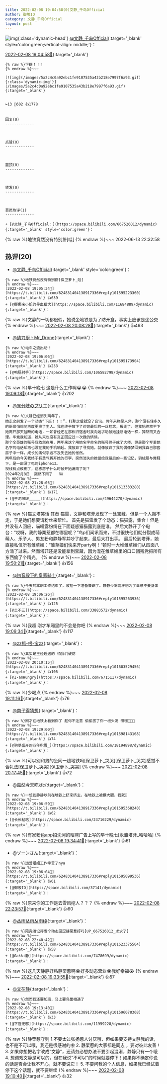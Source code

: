 ```yaml
---
title: 2022-02-08 19:04:58(0)文静_千鸟Official
author: 御坂IO
category: 文静_千鸟Official
layout: post
---
```


![img](/images/ac7482ed1b9a7f203dc68c0c4a77c488a27b108a.jpg){:class='dynamic-head'}
[@文静_千鸟Official](https://space.bilibili.com/667526012/dynamic){:target='_blank' style='color:green;vertical-align: middle;'}：

[2022-02-08 19:04:58🔗](https://t.bilibili.com/624831404138917336){:target='_blank'}

~~~
{% raw %}下班！！！
{% endraw %}~~~

[![img](/images/5a2c4c0a92ebc1fe9107535a43b218e7997f6a93.gif){:class='dynamic-img'}](/images/5a2c4c0a92ebc1fe9107535a43b218e7997f6a93.gif){:target='_blank'}


↪️13 💬602 👍1778


回复(0)
-------------



点赞(0)
-------------



置顶(0)
-------------



转发(0)
-------------



首页热评(1)
-------------

+ [@文静_千鸟Official：](https://space.bilibili.com/667526012/dynamic){:target='_blank' style='color:green'}：
~~~
{% raw %}地铁竟然没有特别挤[哇]
{% endraw %}~~~
2022-06-13 22:32:58


热评(20)
-------------

+ [@文静_千鸟Official](https://space.bilibili.com/667526012/dynamic){:target='_blank' style='color:green'}：
~~~
{% raw %}地铁竟然没有特别挤[保卫萝卜_哇]
{% endraw %}~~~
[2022-02-08 19:05:34🔗](https://t.bilibili.com/624831404138917336#reply101595223360){:target='_blank'} 👍639
+ [@娜娜米小姐的寻血猎犬](https://space.bilibili.com/11684889/dynamic){:target='_blank'}：
~~~
{% raw %}文静的一切都很假，她说坐地铁是为了防开盒，事实上应该是坐公交
{% endraw %}~~~
[2022-02-08 20:08:28🔗](https://t.bilibili.com/624831404138917336#reply101603233376){:target='_blank'} 👍463
+ [@幼刀厨丶Mr_Drone](https://space.bilibili.com/10159341/dynamic){:target='_blank'}：
~~~
{% raw %}电车之浪出动！
{% endraw %}~~~
[2022-02-08 19:06:06🔗](https://t.bilibili.com/624831404138917336#reply101595173904){:target='_blank'} 👍233
+ [@鸭肠射手](https://space.bilibili.com/106582798/dynamic){:target='_blank'}：
~~~
{% raw %}早十晚七 这是什么工作啊😭😭
{% endraw %}~~~
[2022-02-08 19:09:18🔗](https://t.bilibili.com/624831404138917336#reply101595554448){:target='_blank'} 👍202
+ [@異分岐のプリエ](https://space.bilibili.com/1056997306/dynamic){:target='_blank'}：
~~~
{% raw %}文静已经消失两年了，
她走之前发了一个动态“下班！！！”，打那之后就没了音讯。两年来物是人非，那个没有住多久的新家悄悄地再度更换了主人。我也终于放下了对她最后的一丝挂念，搬走了。但我始终放不下她离开那天挂断的电话，一如曾经还在那栋旧宿舍时我向她求助被她挂断电话一样，猝然而又合理。毕竟我知道，她从来也没有真正回应过一次我的情愫。
那个全英雄的账号我依然在用，两年来这个用她名字命名的账号终于成了大师，但是那个写着她名字的电话却再也没在我的手机响起。我放弃了寻找她，就像放弃了我的偶像梦回到我自己那套房子中一样，成长的痛似乎远不及失去她的怅然。
两年后的今天我终于有勇气拆开她的行李，突然消失的她留给我最后的一些记忆，羽绒服与舞鞋下，是一部没了电的iphone13。
视线有点模糊了，这栋房子什么时候开始漏雨了呢？
2024年2月8日  突然下雨了   琳
{% endraw %}~~~
[2022-02-08 21:28:05🔗](https://t.bilibili.com/624831404138917336#reply101613333280){:target='_blank'} 👍171
+ [@芋泥啵啵_____](https://space.bilibili.com/49644270/dynamic){:target='_blank'}：
~~~
{% raw %}猫文塔笑话 其叁
猫雷，文静和塔菲发现了一处宝藏，但是一个人搬不走，于是她们想要请粉丝来帮忙。
首先是猫雷发了个动态：猫猫露，集合！但是并没有人回应，喵喵露纷纷在下面疑惑猫猫露到底是谁。
然后文静开了个电台：“哎呀，我的静栗惹都在哪里呢？”鸟p们闻讯而来，不过很快他们就分裂成萌萌人、乐子人、男友粉和静静军并吵了起来，最后大打出手。
最后轮到塔菲，她直接私信所有雏草姬：“雏草姬们快来开party啊！”顿时一大堆雏草姬们从四面八方涌了过来。然而塔菲还是没能拿到宝藏，因为混在雏草姬里的口口团残党把所有东西偷了个精光。
{% endraw %}~~~
[2022-02-08 19:50:21🔗](https://t.bilibili.com/624831404138917336#reply101600901184){:target='_blank'} 👍156
+ [@初音殿下的皇家骑士](https://space.bilibili.com/8126805/dynamic){:target='_blank'}：
~~~
{% raw %}今天的本职工作结束了，收拾一下准备兼职了。静静少喝两杯别为了业绩不要身体
{% endraw %}~~~
[2022-02-08 19:06:26🔗](https://t.bilibili.com/624831404138917336#reply101595263936){:target='_blank'} 👍125
+ [@土不三](https://space.bilibili.com/33883572/dynamic){:target='_blank'}：
~~~
{% raw %}我超 刚才车厢里的不会是你吧
{% endraw %}~~~
[2022-02-08 19:06:34🔗](https://t.bilibili.com/624831404138917336#reply101595270032){:target='_blank'} 👍117
+ [@zz抓-根-宝zz](https://space.bilibili.com/14857524/dynamic){:target='_blank'}：
~~~
{% raw %}其实是王经理送的 怕我们破防
{% endraw %}~~~
[2022-02-08 20:10:15🔗](https://t.bilibili.com/624831404138917336#reply101603529456){:target='_blank'} 👍105
+ [@I-amHungry](https://space.bilibili.com/6715117/dynamic){:target='_blank'}：
~~~
{% raw %}少喝点
{% endraw %}~~~
[2022-02-08 19:11:16🔗](https://t.bilibili.com/624831404138917336#reply101595806128){:target='_blank'} 👍76
+ [@南子得猜想](https://space.bilibili.com/1763735855/dynamic){:target='_blank'}：
~~~
{% raw %}刚才在地铁上看到你了 趁你不注意 偷偷拔了你一根头发 嘿嘿🥰🥰🥰
{% endraw %}~~~
[2022-02-08 19:29:00🔗](https://t.bilibili.com/624831404138917336#reply101598143168){:target='_blank'} 👍74
+ [@驹草盛开的万年积雪_](https://space.bilibili.com/18194898/dynamic){:target='_blank'}：
~~~
{% raw %}可以别和男的坐同一趟地铁吗[保卫萝卜_哭哭][保卫萝卜_哭哭]感觉不合礼法[保卫萝卜_哭哭][保卫萝卜_哭哭]
{% endraw %}~~~
[2022-02-08 20:17:45🔗](https://t.bilibili.com/624831404138917336#reply101604487296){:target='_blank'} 👍72
+ [@嘉然今天吃kfc](https://space.bilibili.com/450061071/dynamic){:target='_blank'}：
~~~
{% raw %}一想到静静以前在地铁上挤来挤去，在地铁上被摸大腿，我就🤤
{% endraw %}~~~
[2022-02-08 19:06:59🔗](https://t.bilibili.com/624831404138917336#reply101595368240){:target='_blank'} 👍62
+ [@长长粘粘](https://space.bilibili.com/23716229/dynamic){:target='_blank'}：
~~~
{% raw %}有家粉色app招沈河的昭聘广告上写的早十晚七[永雏塔菲_哈哈哈]
{% endraw %}~~~
[2022-02-08 19:34:41🔗](https://t.bilibili.com/624831404138917336#reply101598901616){:target='_blank'} 👍61
+ [@ゾーンさん](https://space.bilibili.com/311934/dynamic){:target='_blank'}：
~~~
{% raw %}运营姐姐工作幸苦了nya
{% endraw %}~~~
[2022-02-08 19:06:04🔗](https://t.bilibili.com/624831404138917336#reply101595099536){:target='_blank'} 👍61
+ [@御坂IO](https://space.bilibili.com/37141/dynamic){:target='_blank'}：
~~~
{% raw %}原来你的工作是去雪风挖人？？？
{% endraw %}~~~
[2022-02-08 22:23:57🔗](https://t.bilibili.com/624831404138917336#reply101620978752){:target='_blank'} 👍60
+ [@丛雨丛雨丛雨绫](https://space.bilibili.com/286761150/dynamic){:target='_blank'}：
~~~
{% raw %}陪完酒记得发个动态逗逗静栗惹好吗[UP_667526012_求求了]
{% endraw %}~~~
[2022-02-08 22:40:42🔗](https://t.bilibili.com/624831404138917336#reply101623375504){:target='_blank'} 👍58
+ [@Gakki静](https://space.bilibili.com/7478699/dynamic){:target='_blank'}：
~~~
{% raw %}这几天静静好粘静栗惹啊😭好多动态营业😭我好幸福😭
{% endraw %}~~~
[2022-02-08 19:33:55🔗](https://t.bilibili.com/624831404138917336#reply101598709488){:target='_blank'} 👍57
+ [@文在静](https://space.bilibili.com/5336308/dynamic){:target='_blank'}：
~~~
{% raw %}然而我还要加班，马上要鸟巢相遇了
{% endraw %}~~~
[2022-02-08 19:13:40🔗](https://t.bilibili.com/624831404138917336#reply101596078368){:target='_blank'} 👍33
+ [@下官无邪](https://space.bilibili.com/11959228/dynamic){:target='_blank'}：
~~~
{% raw %}静栗惹守则
1.不要太过张扬惹人讨厌哦，但如果要支持文静我的话，也不是不可以哦，我还是很感谢的啦 
2. 静栗惹的大家都是同志 ，要对彼此友善！ 
3. 如果你想把名字改成“文静”，还请务必想办法不要引起混淆，静静只有一个哦 
4. 想调戏文静是可以的，但在我说“不可以”的时候就要停下！如果你不确定你说的话是否会让我不开心，就不要说它！ 
5. 不要问我的个人信息，如果我已经试着停下这个话题，就不要继续
{% endraw %}~~~
[2022-02-08 19:10:40🔗](https://t.bilibili.com/624831404138917336#reply101595852432){:target='_blank'} 👍32


